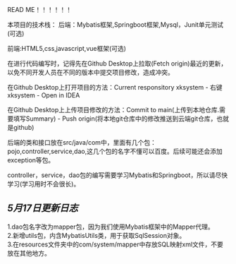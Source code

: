 READ ME！！！！！！  


本项目的技术栈：
后端：Mybatis框架,Springboot框架,Mysql，Junit单元测试(可选)  

前端:HTML5,css,javascript,vue框架(可选)  

在进行代码编写时，记得先在Github Desktop上拉取(Fetch origin)最近的更新，以免不同开发人员在不同的版本中提交项目修改，造成冲突。  

在Github Desktop上打开项目的方法：Current responsitory xksystem - 右键xksystem - Open in IDEA  

在Github Desktop上上传项目修改的方法：Commit to main(上传到本地仓库.需要填写Summary) - Push origin(将本地git仓库中的修改推送到云端git仓库，也就是github)  


后端的类和接口放在src/java/com中，里面有几个包：pojo,controller,service,dao,这几个包的名字不懂可以百度。后续可能还会添加exception等包。  

controller，service，dao包的编写需要学习Mybatis和Springboot，所以请尽快学习(学习用时不会很长)。  

    
*5月17日更新日志* 
-----------------
1.dao包名字改为mapper包，因为我们使用Mybatis框架中的Mapper代理。  
2.新增utils包，内含MybatisUtils类，用于获取SqlSession对象。  
3.在resources文件夹中的com/system/mapper中存放SQL映射xml文件，不要放在其他地方。



